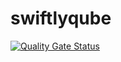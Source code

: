# swiftlyqube
[![Quality Gate Status](https://sonarcloud.io/api/project_badges/measure?branch=branch-develop&project=nevercode-kevin_swiftly&metric=alert_status)](https://sonarcloud.io/dashboard?id=nevercode-kevin_swiftly&branch=branch-develop)